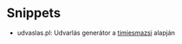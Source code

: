# Snippets

- udvaslas.pl: Udvarlás generátor a [timiesmazsi](timiesmazsi.uw.hu/udvarlas.html) alapján
